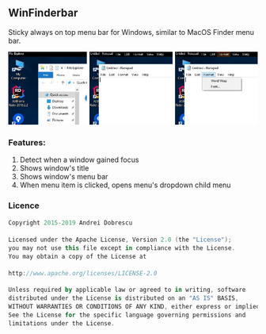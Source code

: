 ## WinFinderbar

Sticky always on top menu bar for Windows, similar to MacOS Finder menu bar.

![](https://github.com/andob/WinFinderbar/raw/master/demo.jpg)

### Features:

1. Detect when a window gained focus
2. Shows window's title
3. Shows window's menu bar
4. When menu item is clicked, opens menu's dropdown child menu

### Licence

```kotlin
Copyright 2015-2019 Andrei Dobrescu

Licensed under the Apache License, Version 2.0 (the "License");
you may not use this file except in compliance with the License.
You may obtain a copy of the License at

http://www.apache.org/licenses/LICENSE-2.0

Unless required by applicable law or agreed to in writing, software
distributed under the License is distributed on an "AS IS" BASIS,
WITHOUT WARRANTIES OR CONDITIONS OF ANY KIND, either express or implied.
See the License for the specific language governing permissions and
limitations under the License.
```
